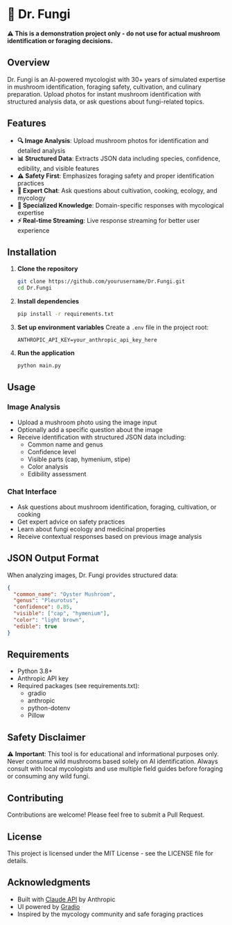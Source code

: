 # 🍄 Dr. Fungi

**⚠️ This is a demonstration project only - do not use for actual mushroom identification or foraging decisions.**

## Overview

Dr. Fungi is an AI-powered mycologist with 30+ years of simulated expertise in mushroom identification, foraging safety, cultivation, and culinary preparation. Upload photos for instant mushroom identification with structured analysis data, or ask questions about fungi-related topics.

## Features

- **🔍 Image Analysis**: Upload mushroom photos for identification and detailed analysis
- **📊 Structured Data**: Extracts JSON data including species, confidence, edibility, and visible features
- **⚠️ Safety First**: Emphasizes foraging safety and proper identification practices
- **💬 Expert Chat**: Ask questions about cultivation, cooking, ecology, and mycology
- **🎯 Specialized Knowledge**: Domain-specific responses with mycological expertise
- **⚡ Real-time Streaming**: Live response streaming for better user experience

## Installation

1. **Clone the repository**
   ```bash
   git clone https://github.com/yourusername/Dr.Fungi.git
   cd Dr.Fungi
   ```

2. **Install dependencies**
   ```bash
   pip install -r requirements.txt
   ```

3. **Set up environment variables**
   Create a `.env` file in the project root:
   ```env
   ANTHROPIC_API_KEY=your_anthropic_api_key_here
   ```

4. **Run the application**
   ```bash
   python main.py
   ```

## Usage

### Image Analysis
- Upload a mushroom photo using the image input
- Optionally add a specific question about the image
- Receive identification with structured JSON data including:
  - Common name and genus
  - Confidence level
  - Visible parts (cap, hymenium, stipe)
  - Color analysis
  - Edibility assessment

### Chat Interface
- Ask questions about mushroom identification, foraging, cultivation, or cooking
- Get expert advice on safety practices
- Learn about fungi ecology and medicinal properties
- Receive contextual responses based on previous image analysis

## JSON Output Format

When analyzing images, Dr. Fungi provides structured data:

```json
{
  "common_name": "Oyster Mushroom",
  "genus": "Pleurotus",
  "confidence": 0.85,
  "visible": ["cap", "hymenium"],
  "color": "light brown",
  "edible": true
}
```

## Requirements

- Python 3.8+
- Anthropic API key
- Required packages (see requirements.txt):
  - gradio
  - anthropic
  - python-dotenv
  - Pillow

## Safety Disclaimer

⚠️ **Important**: This tool is for educational and informational purposes only. Never consume wild mushrooms based solely on AI identification. Always consult with local mycologists and use multiple field guides before foraging or consuming any wild fungi.

## Contributing

Contributions are welcome! Please feel free to submit a Pull Request.

## License

This project is licensed under the MIT License - see the LICENSE file for details.

## Acknowledgments

- Built with [Claude API](https://www.anthropic.com/claude) by Anthropic
- UI powered by [Gradio](https://gradio.app/)
- Inspired by the mycology community and safe foraging practices
